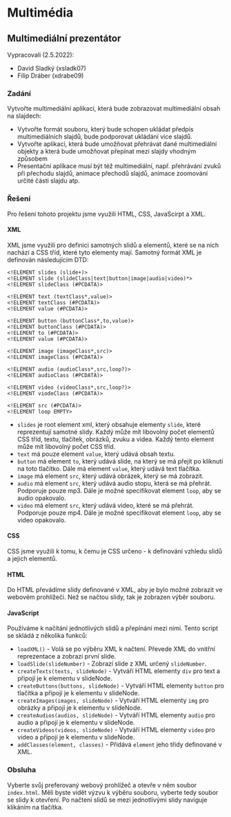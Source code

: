# Multimédia
## Multimediální prezentátor
Vypracovali (2.5.2022):
* David Sladký (xsladk07)
* Filip Dráber (xdrabe09)

### Zadání
Vytvořte multimediální aplikaci, která bude zobrazovat multimediální obsah na slajdech:
* Vytvořte formát souboru, který bude schopen ukládat předpis multimediálních slajdů, bude podporovat ukládání více slajdů.
* Vytvořte aplikaci, která bude umožňovat přehrávat dané multimediální objekty a která bude umožňovat přepínat mezi slajdy vhodným způsobem
* Presentační aplikace musí být též multimediální, např. přehrávání zvuků při přechodu slajdů, animace přechodů slajdů, animace zoomování určité části slajdu atp.

### Řešení
Pro řešení tohoto projektu jsme využili HTML, CSS, JavaScirpt a XML.

#### XML
XML jsme využili pro definici samotných slidů a elementů, které se na nich nachází a CSS tříd, které tyto elementy mají. Samotný formát XML je definován následujícím DTD:
```
<!ELEMENT slides (slide+)>
<!ELEMENT slide (slideClass|text|button|image|audio|video)*>
<!ELEMENT slideClass (#PCDATA)>

<!ELEMENT text (textClass*,value)>
<!ELEMENT textClass (#PCDATA)>
<!ELEMENT value (#PCDATA)>

<!ELEMENT button (buttonClass*,to,value)>
<!ELEMENT buttonClass (#PCDATA)>
<!ELEMENT to (#PCDATA)>
<!ELEMENT value (#PCDATA)>

<!ELEMENT image (imageClass*,src)>
<!ELEMENT imageClass (#PCDATA)>

<!ELEMENT audio (audioClass*,src,loop?)>
<!ELEMENT audioClass (#PCDATA)>

<!ELEMENT video (videoClass*,src,loop?)>
<!ELEMENT viodeClass (#PCDATA)>

<!ELEMENT src (#PCDATA)>
<!ELEMENT loop EMPTY>
```
* `slides` je root element xml, který obsahuje elementy `slide`, které reprezentují samotné slidy. Každý může mít libovolný počet elementů CSS tříd, textu, tlačítek, obrázků, zvuku a videa. Každý tento element může mít libovolný počet CSS tříd. 
* `text` má pouze element `value`, který udává obsah textu.
* `button` má element `to`, který udává slide, na který se má přejít po kliknutí na toto tlačítko. Dále má element `value`, který udává text tlačítka.
* `image` má element `src`, který udává obrázek, který se má zobrazit.
* `audio` má element `src`, který udává audio stopu, která se má přehrát. Podporuje pouze mp3. Dále je možné specifikovat element `loop`, aby se audio opakovalo.
* `video` má element `src`, který udává video, které se má přehrát. Podporuje pouze mp4. Dále je možné specifikovat element `loop`, aby se video opakovalo.

#### CSS
CSS jsme využili k tomu, k čemu je CSS určeno - k definování vzhledu slidů a jejich elementů.

#### HTML
Do HTML převádíme slidy definované v XML, aby je bylo možné zobrazit ve webovém prohlížeči. Než se načtou slidy, tak je zobrazen výběr souboru.

#### JavaScript
Používáme k načítání jednotlivých slidů a přepínání mezi nimi. Tento script se skládá z několika funkců:
* `loadXML()` - Volá se po výběru XML k načtení. Převede XML do vnitřní reprezentace a zobrazí první slide.
* `loadSlide(slideNumber)` - Zobrazí slide z XML určený `slideNumber`.
* `createTexts(texts, slideNode)` - Vytváří HTML elementy `div` pro text a připojí je k elementu v slideNode.
* `createButtons(buttons, slideNode)` - Vytváří HTML elementy `button` pro tlačítka a připojí je k elementu v slideNode.
* `createImages(images, slideNode)` - Vytváří HTML elementy `img` pro obrázky a připojí je k elementu v slideNode.
* `createAudios(audios, slideNode)` - Vytváří HTML elementy `audio` pro audio a připojí je k elementu v slideNode.
* `createVideos(videos, slideNode)` - Vytváří HTML elementy `video` pro video a připojí je k elementu v slideNode.
* `addClasses(element, classes)` - Přidává `element` jeho třídy definované v XML.

### Obsluha
Vyberte svůj preferovaný webový prohlížeč a otevře v něm soubor `index.html`. Měli byste vidět výzvu k výběru souboru, vyberte tedy soubor se slidy k otevření. Po načtení slidů se mezi jednotlivými slidy naviguje klikáním na tlačítka.
